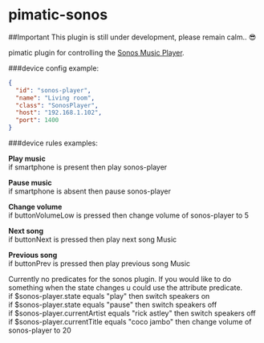 pimatic-sonos
===========

##Important
This plugin is still under development, please remain calm.. :sunglasses:

pimatic plugin for controlling the [Sonos Music Player](http://www.sonos.com/).

###device config example:

```json
{
  "id": "sonos-player",
  "name": "Living room",
  "class": "SonosPlayer",
  "host": "192.168.1.102",
  "port": 1400
}
```

###device rules examples:

<b>Play music</b><br>
if smartphone is present then play sonos-player

<b>Pause music</b><br>
if smartphone is absent then pause sonos-player

<b>Change volume</b><br>
if buttonVolumeLow is pressed then change volume of sonos-player to 5

<b>Next song</b><br>
if buttonNext is pressed then play next song Music

<b>Previous song</b><br>
if buttonPrev is pressed then play previous song Music

Currently no predicates for the sonos plugin. If you would like to do something when the state changes u could use the attribute predicate.<br>
if $sonos-player.state equals \"play\" then switch speakers on <br>
if $sonos-player.state equals \"pause\" then switch speakers off <br>
if $sonos-player.currentArtist equals \"rick astley\" then switch speakers off <br>
if $sonos-player.currentTitle equals \"coco jambo\" then change volume of sonos-player to 20 <br>